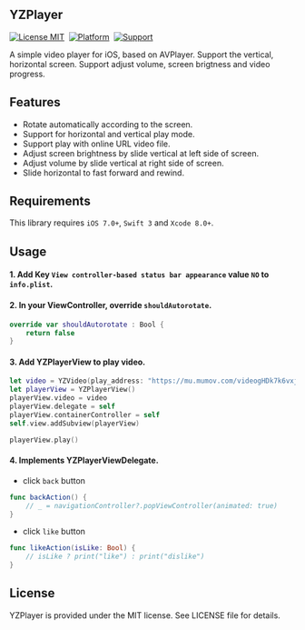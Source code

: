 ## YZPlayer

[![License MIT](https://img.shields.io/badge/license-MIT-green.svg?style=flat)](https://raw.githubusercontent.com/coolryze/YZPlayer/master/LICENSE)&nbsp;
[![Platform](https://img.shields.io/badge/platform-iOS-lightgrey.svg)](https://www.apple.com/nl/ios/)&nbsp;
[![Support](https://img.shields.io/badge/support-iOS%207%2B%20-blue.svg?style=flat)](https://www.apple.com/nl/ios/)&nbsp;

A simple video player for iOS, based on AVPlayer. Support the vertical, horizontal screen. Support adjust volume, screen brigtness and video progress. 


## Features

- Rotate automatically according to the screen.
- Support for horizontal and vertical play mode.
- Support play with online URL video file.
- Adjust screen brightness by slide vertical at left side of screen.
- Adjust volume by slide vertical at right side of screen.
- Slide horizontal to fast forward and rewind.


## Requirements

This library requires `iOS 7.0+`, `Swift 3` and `Xcode 8.0+`.


## Usage

#### 1. Add Key `View controller-based status bar appearance` value `NO` to `info.plist`.

#### 2. In your ViewController, override `shouldAutorotate`.

```swift
override var shouldAutorotate : Bool {
    return false
}
```

#### 3. Add YZPlayerView to play video.

```swift
let video = YZVideo(play_address: "https://mu.mumov.com/videogHDk7k6vxjiahC0yPRAXBN3omu", title: "旅游丨柏林的符号学")
let playerView = YZPlayerView()
playerView.video = video
playerView.delegate = self
playerView.containerController = self
self.view.addSubview(playerView)

playerView.play()
```

#### 4. Implements YZPlayerViewDelegate.

  - click `back` button
 
```swift
func backAction() {
    // _ = navigationController?.popViewController(animated: true)
}
```

  - click `like` button

```swift
func likeAction(isLike: Bool) {
    // isLike ? print("like") : print("dislike")
}
```


## License

YZPlayer is provided under the MIT license. See LICENSE file for details.